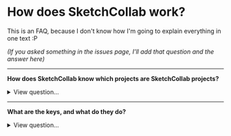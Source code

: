 # How does SketchCollab work?

This is an FAQ, because I don't know how I'm going to explain everything in one text :P

_(If you asked something in the issues page, I'll add that question and the answer here)_

---

**How does SketchCollab know which projects are SketchCollab projects?**

<details>
 <summary>View question...</summary>
 
 Project IDs can change over time, making you change the reference to the project manually. But, SketchCollab's approach is different. With our approach, it doesn't matter if the ID gets changed or if the project is removed. SketchCollab stores project keys and project information inside `mysc/list/{project_id}/project`. If the project ID is modified, these keys stay the same. When you upload a SketchCollab project, these keys will still be there unless you remove them.

Here is the [code snippet](https://github.com/Iyxan23/sk-collab/blob/main/app/src/main/java/com/iyxan23/sketch/collab/online/UploadActivity.java#L134-L147) applying those custom keys.
</details>

---

**What are the keys, and what do they do?**

<details>
 <summary>View question...</summary>
 
 **These are the keys used in SketchCollab:**
 - `sk-collab-key` - This key stores your project key. For example, if a project was uploaded to SketchCollab with the key "ybgqwfNUkygfA", then that will be the project key. This is used to access and compare the project from the database with the local project.
 
 - `sk-collab-owner` - This key stores the author of the project. This is used so we check who owns the project. We store the **real and trusted** author key in our database, so you wouldn't be able to create commits if you modified the owner key on your device.
 
 - `sk-collab-latest-commit` - This key stores the ID of the latest commit. This is used so we know if the project has been updated. For example, if a project is at commit number (not the ID) 3, and the server says that the project it at commit number 4, then we know that the local project is outdated and needs to be synced with the server.
 
 - `sk-collab-project-visibility` - This key stores the visibility of the project, which can be public or private. We need this key because public projects are stored in the `/projects` collection, while private projects are stored in the `userdata/{uid}/projects` collection. Note that this key has nothing to do with the project's visibility. If you manually changed this key, SketchCollab would only fail to locate the project. 
 
</details>
